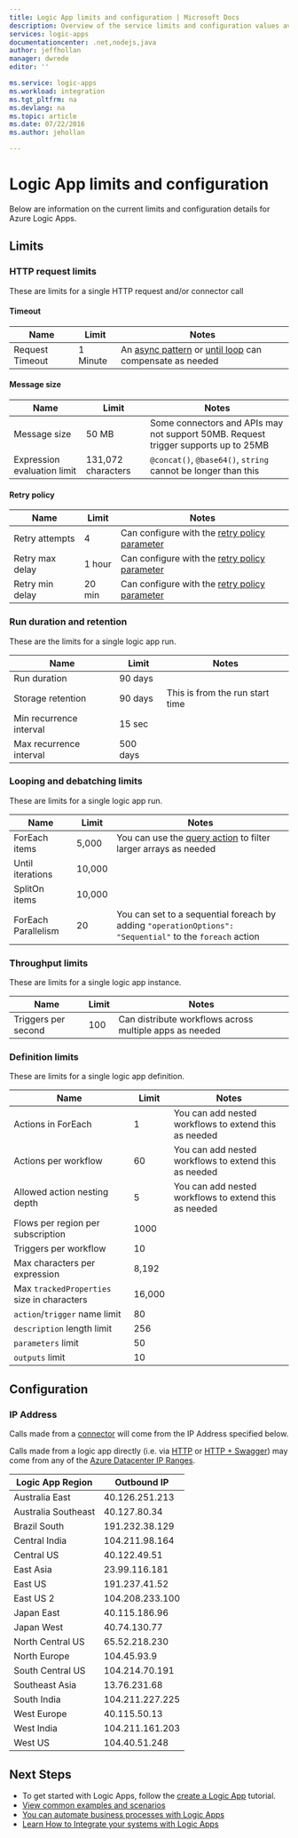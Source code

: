 ```yaml
---
title: Logic App limits and configuration | Microsoft Docs
description: Overview of the service limits and configuration values available for Logic Apps.
services: logic-apps
documentationcenter: .net,nodejs,java
author: jeffhollan
manager: dwrede
editor: ''

ms.service: logic-apps
ms.workload: integration
ms.tgt_pltfrm: na
ms.devlang: na
ms.topic: article
ms.date: 07/22/2016
ms.author: jehollan

---
```

# Logic App limits and configuration
Below are information on the current limits and configuration details for Azure Logic Apps.

## Limits
### HTTP request limits
These are limits for a single HTTP request and/or connector call

#### Timeout
| Name | Limit | Notes |
| --- | --- | --- |
| Request Timeout |1 Minute |An [async pattern](app-service-logic-create-api-app.md) or [until loop](app-service-logic-loops-and-scopes.md) can compensate as needed |

#### Message size
| Name | Limit | Notes |
| --- | --- | --- |
| Message size |50 MB |Some connectors and APIs may not support 50MB.  Request trigger supports up to 25MB |
| Expression evaluation limit |131,072 characters |`@concat()`, `@base64()`, `string` cannot be longer than this |

#### Retry policy
| Name | Limit | Notes |
| --- | --- | --- |
| Retry attempts |4 |Can configure with the [retry policy parameter](https://msdn.microsoft.com/en-us/library/azure/mt643939.aspx) |
| Retry max delay |1 hour |Can configure with the [retry policy parameter](https://msdn.microsoft.com/en-us/library/azure/mt643939.aspx) |
| Retry min delay |20 min |Can configure with the [retry policy parameter](https://msdn.microsoft.com/en-us/library/azure/mt643939.aspx) |

### Run duration and retention
These are the limits for a single logic app run.

| Name | Limit | Notes |
| --- | --- | --- |
| Run duration |90 days | |
| Storage retention |90 days |This is from the run start time |
| Min recurrence interval |15 sec | |
| Max recurrence interval |500 days | |

### Looping and debatching limits
These are limits for a single logic app run.

| Name | Limit | Notes |
| --- | --- | --- |
| ForEach items |5,000 |You can use the [query action](../connectors/connectors-native-query.md) to filter larger arrays as needed |
| Until iterations |10,000 | |
| SplitOn items |10,000 | |
| ForEach Parallelism |20 |You can set to a sequential foreach by adding `"operationOptions": "Sequential"` to the `foreach` action |

### Throughput limits
These are limits for a single logic app instance. 

| Name | Limit | Notes |
| --- | --- | --- |
| Triggers per second |100 |Can distribute workflows across multiple apps as needed |

### Definition limits
These are limits for a single logic app definition.

| Name | Limit | Notes |
| --- | --- | --- |
| Actions in ForEach |1 |You can add nested workflows to extend this as needed |
| Actions per workflow |60 |You can add nested workflows to extend this as needed |
| Allowed action nesting depth |5 |You can add nested workflows to extend this as needed |
| Flows per region per subscription |1000 | |
| Triggers per workflow |10 | |
| Max characters per expression |8,192 | |
| Max `trackedProperties` size in characters |16,000 | |
| `action`/`trigger` name limit |80 | |
| `description` length limit |256 | |
| `parameters` limit |50 | |
| `outputs` limit |10 | |

## Configuration
### IP Address
Calls made from a [connector](../connectors/apis-list.md) will come from the IP Address specified below.

Calls made from a logic app directly (i.e. via [HTTP](../connectors/connectors-native-http.md) or [HTTP + Swagger](../connectors/connectors-native-http-swagger.md)) may come from any of the [Azure Datacenter IP Ranges](https://www.microsoft.com/en-us/download/details.aspx?id=41653).

| Logic App Region | Outbound IP |
| --- | --- |
| Australia East |40.126.251.213 |
| Australia Southeast |40.127.80.34 |
| Brazil South |191.232.38.129 |
| Central India |104.211.98.164 |
| Central US |40.122.49.51 |
| East Asia |23.99.116.181 |
| East US |191.237.41.52 |
| East US 2 |104.208.233.100 |
| Japan East |40.115.186.96 |
| Japan West |40.74.130.77 |
| North Central US |65.52.218.230 |
| North Europe |104.45.93.9 |
| South Central US |104.214.70.191 |
| Southeast Asia |13.76.231.68 |
| South India |104.211.227.225 |
| West Europe |40.115.50.13 |
| West India |104.211.161.203 |
| West US |104.40.51.248 |

## Next Steps
* To get started with Logic Apps, follow the [create a Logic App](app-service-logic-create-a-logic-app.md) tutorial.  
* [View common examples and scenarios](app-service-logic-examples-and-scenarios.md)
* [You can automate business processes with Logic Apps](http://channel9.msdn.com/Events/Build/2016/T694) 
* [Learn How to Integrate your systems with Logic Apps](http://channel9.msdn.com/Events/Build/2016/P462)

